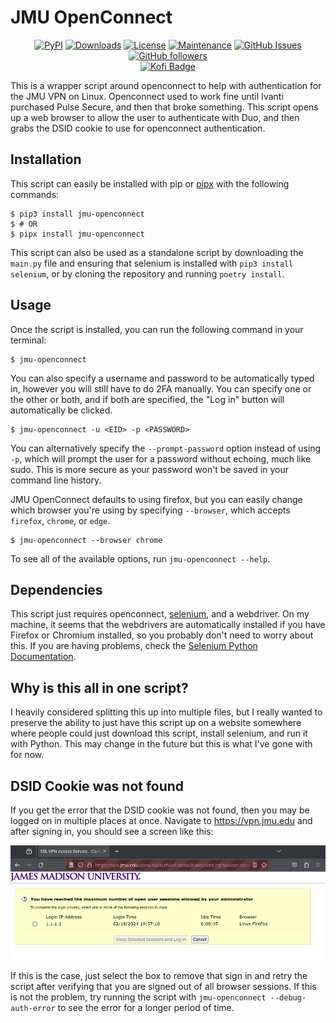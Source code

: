 # JMU OpenConnect

<p align="center">
	<a href="https://badge.fury.io/py/jmu-openconnect"><img alt="PyPI" src="https://img.shields.io/pypi/v/jmu-openconnect" /></a>
	<a href="https://pepy.tech/project/jmu-openconnect"><img alt="Downloads" src="https://pepy.tech/badge/jmu-openconnect" /></a>
	<a href="https://github.com/TabulateJarl8/jmu-openconnect/blob/master/LICENSE"><img alt="License" src="https://img.shields.io/pypi/l/jmu-openconnect.svg" /></a>
	<a href="https://github.com/TabulateJarl8/jmu-openconnect/graphs/commit-activity"><img alt="Maintenance" src="https://img.shields.io/badge/Maintained%3F-yes-green.svg" /></a>
	<a href="https://github.com/TabulateJarl8/jmu-openconnect/issues/"><img alt="GitHub Issues" src="https://img.shields.io/github/issues/TabulateJarl8/jmu-openconnect.svg" /></a>
	<a href="https://github.com/TabulateJarl8"><img alt="GitHub followers" src="https://img.shields.io/github/followers/TabulateJarl8?style=social" /></a>
	<br>
	<a href="https://ko-fi.com/L4L3L7IO2"><img alt="Kofi Badge" src="https://ko-fi.com/img/githubbutton_sm.svg" /></a>
</p>

This is a wrapper script around openconnect to help with authentication for the JMU VPN on Linux. Openconnect used to work fine until Ivanti purchased Pulse Secure, and then that broke something. This script opens up a web browser to allow the user to authenticate with Duo, and then grabs the DSID cookie to use for openconnect authentication.

## Installation
This script can easily be installed with pip or [pipx](https://pipx.pypa.io/stable/) with the following commands:

```console
$ pip3 install jmu-openconnect
$ # OR
$ pipx install jmu-openconnect
```

This script can also be used as a standalone script by downloading the `main.py` file and ensuring that selenium is installed with `pip3 install selenium`, or by cloning the repository and running `poetry install`.

## Usage
Once the script is installed, you can run the following command in your terminal:

```console
$ jmu-openconnect
```

You can also specify a username and password to be automatically typed in, however you will still have to do 2FA manually. You can specify one or the other or both, and if both are specified, the "Log in" button will automatically be clicked.

```console
$ jmu-openconnect -u <EID> -p <PASSWORD>
```

You can alternatively specify the `--prompt-password` option instead of using `-p`, which will prompt the user for a password without echoing, much like sudo. This is more secure as your password won't be saved in your command line history.

JMU OpenConnect defaults to using firefox, but you can easily change which browser you're using by specifying `--browser`, which accepts `firefox`, `chrome`, or `edge`.

```console
$ jmu-openconnect --browser chrome
```

To see all of the available options, run `jmu-openconnect --help`.

## Dependencies
This script just requires openconnect, [selenium](https://pypi.org/project/selenium/), and a webdriver. On my machine, it seems that the webdrivers are automatically installed if you have Firefox or Chromium installed, so you probably don't need to worry about this. If you are having problems, check the [Selenium Python Documentation](https://selenium-python.readthedocs.io/installation.html#drivers0).

## Why is this all in one script?
I heavily considered splitting this up into multiple files, but I really wanted to preserve the ability to just have this script up on a website somewhere where people could just download this script, install selenium, and run it with Python. This may change in the future but this is what I've gone with for now.

## DSID Cookie was not found
If you get the error that the DSID cookie was not found, then you may be logged on in multiple places at once. Navigate to https://vpn.jmu.edu and after signing in, you should see a screen like this:

![Maximum number of open user sessions screenshot](img/multi_sign_in.png)

If this is the case, just select the box to remove that sign in and retry the script after verifying that you are signed out of all browser sessions. If this is not the problem, try running the script with `jmu-openconnect --debug-auth-error` to see the error for a longer period of time.